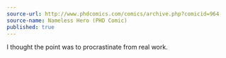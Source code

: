 ```yaml
---
source-url: http://www.phdcomics.com/comics/archive.php?comicid=964
source-name: Nameless Hero (PHD Comic)
published: true
---
```


<p>I thought the point was to procrastinate from real work.</p>


